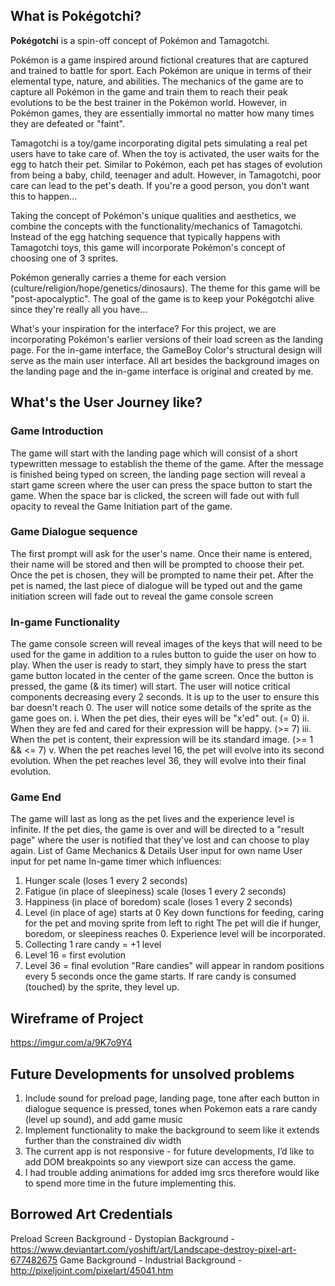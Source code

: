 ## What is Pokégotchi?
**Pokégotchi** is a spin-off concept of Pokémon and Tamagotchi.

Pokémon is a game inspired around fictional creatures that are captured and trained to battle for sport. Each Pokémon are unique in terms of their elemental type, nature, and abilities. The mechanics of the game are to capture all Pokémon in the game and train them to reach their peak evolutions to be the best trainer in the Pokémon world. However, in Pokémon games, they are essentially immortal no matter how many times they are defeated or "faint".

Tamagotchi is a toy/game incorporating digital pets simulating a real pet users have to take care of. When the toy is activated, the user waits for the egg to hatch their pet. Similar to Pokémon, each pet has stages of evolution from being a baby, child, teenager and adult. However, in Tamagotchi, poor care can lead to the pet's death. If you're a good person, you don't want this to happen...

Taking the concept of Pokémon's unique qualities and aesthetics, we combine the concepts with the functionality/mechanics of Tamagotchi. Instead of the egg hatching sequence that typically happens with Tamagotchi toys, this game will incorporate Pokémon's concept of choosing one of 3 sprites.

Pokémon generally carries a theme for each version (culture/religion/hope/genetics/dinosaurs). The theme for this game will be "post-apocalyptic". The goal of the game is to keep your Pokégotchi alive since they're really all you have...

What's your inspiration for the interface?
For this project, we are incorporating Pokémon's earlier versions of their load screen as the landing page. For the in-game interface, the GameBoy Color's structural design will serve as the main user interface. All art besides the background images on the landing page and the in-game interface is original and created by me.

## What's the User Journey like?
### Game Introduction
The game will start with the landing page which will consist of a short typewritten message to establish the theme of the game.
After the message is finished being typed on screen, the landing page section will reveal a start game screen where the user can press the space button to start the game.
When the space bar is clicked, the screen will fade out with full opacity to reveal the Game Initiation part of the game.
### Game Dialogue sequence

The first prompt will ask for the user's name.
Once their name is entered, their name will be stored and then will be prompted to choose their pet.
Once the pet is chosen, they will be prompted to name their pet.
After the pet is named, the last piece of dialogue will be typed out and the game initiation screen will fade out to reveal the game console screen

### In-game Functionality
The game console screen will reveal images of the keys that will need to be used for the game in addition to a rules button to guide the user on how to play.
When the user is ready to start, they simply have to press the start game button located in the center of the game screen.
Once the button is pressed, the game (& its timer) will start. The user will notice critical components decreasing every 2 seconds. It is up to the user to ensure this bar doesn't reach 0.
The user will notice some details of the sprite as the game goes on.
i. When the pet dies, their eyes will be "x'ed" out. (= 0) ii. When they are fed and cared for their expression will be happy. (>= 7) iii. When the pet is content, their expression will be its standard image. (>= 1 && <= 7) v. When the pet reaches level 16, the pet will evolve into its second evolution. When the pet reaches level 36, they will evolve into their final evolution.

### Game End
The game will last as long as the pet lives and the experience level is infinite. If the pet dies, the game is over and will be directed to a "result page" where the user is notified that they've lost and can choose to play again.
List of Game Mechanics & Details
 User input for own name
 User input for pet name
 In-game timer which influences:
   1. Hunger scale (loses 1 every 2 seconds) 
   2. Fatigue (in place of sleepiness) scale (loses 1 every 2 seconds)
   3. Happiness (in place of boredom) scale (loses 1 every 2 seconds)
   4. Level (in place of age) starts at 0
Key down functions for feeding, caring for the pet and moving sprite from left to right
The pet will die if hunger, boredom, or sleepiness reaches 0.
Experience level will be incorporated. 
  1. Collecting 1 rare candy = +1 level
  2. Level 16 = first evolution 
  3. Level 36 = final evolution 
"Rare candies" will appear in random positions every 5 seconds once the game starts.
 If rare candy is consumed (touched) by the sprite, they level up.

## Wireframe of Project
https://imgur.com/a/9K7o9Y4

## Future Developments for unsolved problems
1. Include sound for preload page, landing page, tone after each button in dialogue sequence is pressed, tones when Pokemon eats a rare candy (level up sound), and add game music
2. Implement functionality to make the background to seem like it extends further than the constrained div width
3. The current app is not responsive - for future developments, I’d like to add DOM breakpoints so any viewport size can access the game.
4. I had trouble adding animations for added img srcs therefore would like to spend more time in the future implementing this.

## Borrowed Art Credentials
Preload Screen Background - Dystopian Background - https://www.deviantart.com/yoshift/art/Landscape-destroy-pixel-art-677482675
Game Background - Industrial Background - http://pixeljoint.com/pixelart/45041.htm
